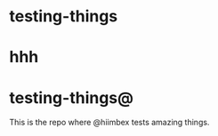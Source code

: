 # testing-things
hhh
=======

# testing-things@

This is the repo where @hiimbex tests amazing things.


